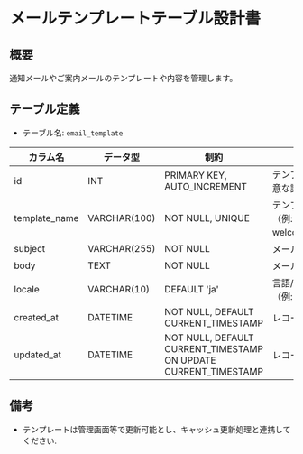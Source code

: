 # メールテンプレートテーブル設計書

## 概要
通知メールやご案内メールのテンプレートや内容を管理します。

## テーブル定義
- テーブル名: `email_template`

| カラム名      | データ型      | 制約                              | 説明                                   |
|---------------|---------------|-----------------------------------|----------------------------------------|
| id            | INT           | PRIMARY KEY, AUTO_INCREMENT       | テンプレートの一意な識別子                |
| template_name | VARCHAR(100)  | NOT NULL, UNIQUE                  | テンプレート名（例: welcome_email）      |
| subject       | VARCHAR(255)  | NOT NULL                          | メール件名                              |
| body          | TEXT          | NOT NULL                          | メール本文                              |
| locale        | VARCHAR(10)   | DEFAULT 'ja'                      | 言語/ロケール（例: ja, en）              |
| created_at    | DATETIME      | NOT NULL, DEFAULT CURRENT_TIMESTAMP | レコード作成日時                       |
| updated_at    | DATETIME      | NOT NULL, DEFAULT CURRENT_TIMESTAMP ON UPDATE CURRENT_TIMESTAMP | レコード更新日時 |

## 備考
- テンプレートは管理画面等で更新可能とし、キャッシュ更新処理と連携してください.
